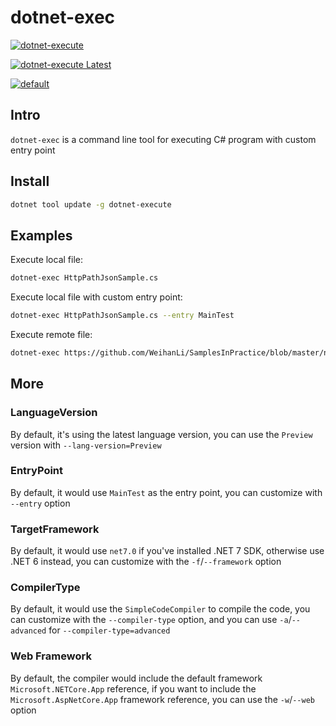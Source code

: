 # dotnet-exec

[![dotnet-execute](https://img.shields.io/nuget/v/dotnet-execute)](https://www.nuget.org/packages/dotnet-execute/)

[![dotnet-execute Latest](https://img.shields.io/nuget/vpre/dotnet-execute)](https://www.nuget.org/packages/dotnet-execute/absoluteLatest)

[![default](https://github.com/WeihanLi/dotnet-exec/actions/workflows/dotnetcore.yml/badge.svg)](https://github.com/WeihanLi/dotnet-exec/actions/workflows/dotnetcore.yml)

## Intro

`dotnet-exec` is a command line tool for executing C# program with custom entry point

## Install

```sh
dotnet tool update -g dotnet-execute
```

## Examples

Execute local file:

``` sh
dotnet-exec HttpPathJsonSample.cs
```

Execute local file with custom entry point:

``` sh
dotnet-exec HttpPathJsonSample.cs --entry MainTest
```

Execute remote file:

``` sh
dotnet-exec https://github.com/WeihanLi/SamplesInPractice/blob/master/net7Sample/Net7Sample/ArgumentExceptionSample.cs
```

## More

### LanguageVersion

By default, it's using the latest language version, you can use the `Preview` version with `--lang-version=Preview`

### EntryPoint

By default, it would use `MainTest` as the entry point, you can customize with `--entry` option

### TargetFramework

By default, it would use `net7.0` if you've installed .NET 7 SDK, otherwise use .NET 6 instead, you can customize with the `-f`/`--framework` option

### CompilerType

By default, it would use the `SimpleCodeCompiler` to compile the code, you can customize with the `--compiler-type` option, and you can use `-a`/`--advanced` for `--compiler-type=advanced`

### Web Framework

By default, the compiler would include the default framework `Microsoft.NETCore.App` reference, if you want to include the `Microsoft.AspNetCore.App` framework reference, you can use the `-w`/`--web` option
